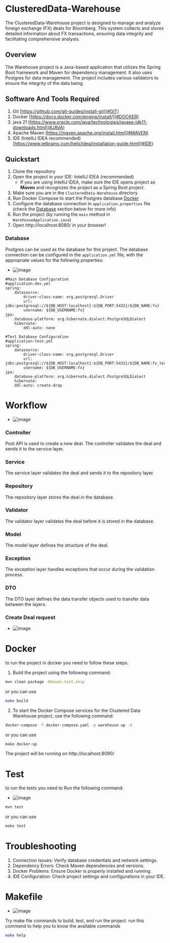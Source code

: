 # ClusteredData-Warehouse
The ClusteredData-Warehouse project is designed to manage and analyze foreign exchange (FX) deals for Bloomberg. This system collects and stores detailed information about FX transactions, ensuring data integrity and facilitating comprehensive analysis.

## Overview
The Warehouse project is a Java-based application that utilizes the Spring Boot framework and Maven for dependency management. It also uses Postgres for data management. The project includes various validators to ensure the integrity of the data being

## Software And Tools Required
1. Git [https://github.com/git-guides/install-git](#GIT)
2. Docker [https://docs.docker.com/engine/install/](#DOCKER)
3. java 21 [https://www.oracle.com/java/technologies/javase-jdk11-downloads.html](#JAVA)
4. Apache Maven [https://maven.apache.org/install.html](#MAVEN)
5. IDE (IntelliJ IDEA recommended) [https://www.jetbrains.com/help/idea/installation-guide.html](#IDE)

## Quickstart
1. Clone the repository
2. Open the project in your IDE: IntelliJ IDEA (recommended)
    * If you are using IntelliJ IDEA, make sure the IDE opens project as **Maven** and recognizes the project as a Spring Boot project .
3. Make sure you are in the `ClusteredData-Warehouse` directory
4. Run Docker Compose to start the Postgres database [Docker](#docker)
5. Configure the database connection in `application.properties` file (check the [Database](#database) section below for more info)
6. Run the project (by running the `main` method in `WarehouseApplication.java`)
7. Open http://localhost:8080/ in your browser!

### Database

Postgres can be used as the database for this project. The database connection can be configured in the `application.yml` file, with the appropriate values for the following properties:
- ![image](src/main/resources/images/resources-project-structure.png)
```properties
#Main Database Configuration
#application-dev.yml
spring:
    datasource:
        driver-class-name: org.postgresql.Driver
        url: jdbc:postgresql://${DB_HOST:localhost}:${DB_PORT:5432}/${DB_NAME:fx}
        username: ${DB_USERNAME:fx}
jpa:
    database-platform: org.hibernate.dialect.PostgreSQLDialect
    hibernate:
        ddl-auto: none
```
```properties
#Test Database Configuration
#application-test.yml
spring:
    datasource:
        driver-class-name: org.postgresql.Driver
        url: jdbc:postgresql://${DB_HOST:localhost}:${DB_PORT:5432}/${DB_NAME:fx_test}
        username: ${DB_USERNAME:fx}
jpa:
    database-platform: org.hibernate.dialect.PostgreSQLDialect
    hibernate:
    ddl-auto: create-drop
```
# Workflow
- ![image](src/main/resources/images/project-structure.png)
### Controller
   Post API is used to create a new deal. The controller validates the deal and sends it to the service layer.
### Service
The service layer validates the deal and sends it to the repository layer.
### Repository
The repository layer stores the deal in the database.
### Validator
The validator layer validates the deal before it is stored in the database.
### Model
The model layer defines the structure of the deal.
### Exception
The exception layer handles exceptions that occur during the validation process.
### DTO
The DTO layer defines the data transfer objects used to transfer data between the layers.

### Create Deal request
- ![image](src/main/resources/images/postman.png)
# Docker
to run the project in docker you need to follow these steps:
1. Build the project using the following command:
```bash
mvn clean package -Dmaven.test.skip
```
or you can use
```bash
make build
```
2. To start the Docker Compose services for the Clustered Data Warehouse project, use the following command:

```bash
docker-compose -f docker-compose.yaml -p warehouse up -d
```
or you can use 
```bash
make docker-up
```
The project will be running on http://localhost:8090/


# Test
to run the tests you need to Run the following command:
- ![image](src/main/resources/images/test.png)
```bash
mvn test
```
or you can use 
```bash
make test
```
# Troubleshooting
1. Connection Issues: Verify database credentials and network settings.
2. Dependency Errors: Check Maven dependencies and versions.
3. Docker Problems: Ensure Docker is properly installed and running.
4. IDE Configuration: Check project settings and configurations in your IDE.

# Makefile
- ![image](src/main/resources/images/makefile.png)

Try make file commands to build, test, and run the project.
run this commend to help you to know the available commands
```bash
make help
```